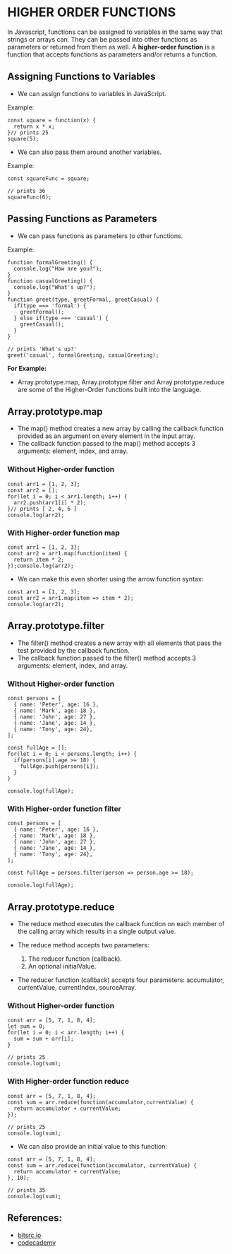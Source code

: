 # HIGHER ORDER FUNCTIONS
In Javascript, functions can be assigned to variables in the same way that strings or arrays can. They can be passed into other functions as parameters or returned from them as well. A **higher-order function** is a function that accepts functions as parameters and/or returns a function.

## Assigning Functions to Variables
* We can assign functions to variables in JavaScript.

Example:

```
const square = function(x) {
  return x * x;
}// prints 25
square(5);
```
* We can also pass them around another variables.

Example:
```
const squareFunc = square;

// prints 36
squareFunc(6);
```
## Passing Functions as Parameters
* We can pass functions as parameters to other functions.

Example:
```
function formalGreeting() {
  console.log("How are you?");
}
function casualGreeting() {
  console.log("What's up?");
}
function greet(type, greetFormal, greetCasual) {
  if(type === 'formal') {
    greetFormal();
  } else if(type === 'casual') {
    greetCasual();
  }
}

// prints 'What's up?'
greet('casual', formalGreeting, casualGreeting);
```
**For Example:**
 * Array.prototype.map, Array.prototype.filter and Array.prototype.reduce are some of the Higher-Order functions built into the language.

## Array.prototype.map

* The map() method creates a new array by calling the callback function provided as an argument on every element in the input array.
* The callback function passed to the map() method accepts 3 arguments: element, index, and array.

### Without Higher-order function
```
const arr1 = [1, 2, 3];
const arr2 = [];
for(let i = 0; i < arr1.length; i++) {
  arr2.push(arr1[i] * 2);
}// prints [ 2, 4, 6 ]
console.log(arr2);
```
### With Higher-order function map
```
const arr1 = [1, 2, 3];
const arr2 = arr1.map(function(item) {
  return item * 2;
});console.log(arr2);
```
* We can make this even shorter using the arrow function syntax:
```
const arr1 = [1, 2, 3];
const arr2 = arr1.map(item => item * 2);
console.log(arr2);
```
## Array.prototype.filter
* The filter() method creates a new array with all elements that pass the test provided by the callback function.
* The callback function passed to the filter() method accepts 3 arguments: element, index, and array.
  
### Without Higher-order function
```
const persons = [
  { name: 'Peter', age: 16 },
  { name: 'Mark', age: 18 },
  { name: 'John', age: 27 },
  { name: 'Jane', age: 14 },
  { name: 'Tony', age: 24},
];

const fullAge = [];
for(let i = 0; i < persons.length; i++) {
  if(persons[i].age >= 18) {
    fullAge.push(persons[i]);
  }
}

console.log(fullAge);
```

### With Higher-order function filter
```
const persons = [
  { name: 'Peter', age: 16 },
  { name: 'Mark', age: 18 },
  { name: 'John', age: 27 },
  { name: 'Jane', age: 14 },
  { name: 'Tony', age: 24},
];

const fullAge = persons.filter(person => person.age >= 18);

console.log(fullAge);
```
## Array.prototype.reduce
* The reduce method executes the callback function on each member of the calling array which results in a single output value. 
* The reduce method accepts two parameters: 
    1. The reducer function (callback). 
    2. An optional initialValue.

* The reducer function (callback) accepts four parameters: accumulator, currentValue, currentIndex, sourceArray.

### Without Higher-order function
```
const arr = [5, 7, 1, 8, 4];
let sum = 0;
for(let i = 0; i < arr.length; i++) {
  sum = sum + arr[i];
}

// prints 25
console.log(sum);
```

### With Higher-order function reduce
```
const arr = [5, 7, 1, 8, 4];
const sum = arr.reduce(function(accumulator,currentValue) {
  return accumulator + currentValue;
});

// prints 25
console.log(sum);
```
* We can also provide an initial value to this function:

```
const arr = [5, 7, 1, 8, 4];
const sum = arr.reduce(function(accumulator, currentValue) {
  return accumulator + currentValue;
}, 10);

// prints 35
console.log(sum);
```

## References:

* [bitsrc.io](https://blog.bitsrc.io/understanding-higher-order-functions-in-javascript-75461803bad)
* [codecademy](https://www.codecademy.com/learn/game-dev-learn-javascript-higher-order-functions-and-iterators/modules/game-dev-learn-javascript-iterators/cheatsheet)
